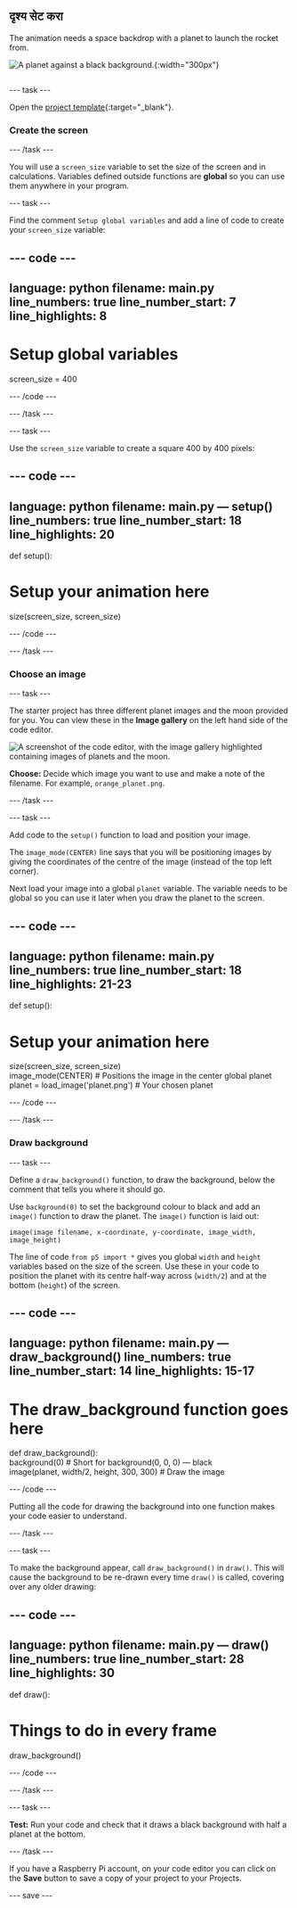 ## दृश्य सेट करा

<div style="display: flex; flex-wrap: wrap">
<div style="flex-basis: 200px; flex-grow: 1; margin-right: 15px;">
The animation needs a space backdrop with a planet to launch the rocket from.
</div>
<div>

![A planet against a black background.](images/step_2.png){:width="300px"}

</div>
</div>

--- task ---

Open the [project template](https://editor.raspberrypi.org/en/projects/rocket-launch-starter){:target="_blank"}.

### Create the screen

--- /task ---

You will use a `screen_size` variable to set the size of the screen and in calculations. Variables defined outside functions are **global** so you can use them anywhere in your program.

--- task ---

Find the comment `Setup global variables` and add a line of code to create your `screen_size` variable:

--- code ---
---
language: python filename: main.py line_numbers: true line_number_start: 7
line_highlights: 8
---

# Setup global variables
screen_size = 400

--- /code ---

--- /task ---

--- task ---

Use the `screen_size` variable to create a square 400 by 400 pixels:

--- code ---
---
language: python filename: main.py — setup() line_numbers: true line_number_start: 18
line_highlights: 20
---

def setup():   
# Setup your animation here   
size(screen_size, screen_size)


--- /code ---

--- /task ---

### Choose an image

--- task ---

The starter project has three different planet images and the moon provided for you. You can view these in the **Image gallery** on the left hand side of the code editor.

![A screenshot of the code editor, with the image gallery highlighted containing images of planets and the moon.](images/image_gallery.png)

**Choose:** Decide which image you want to use and make a note of the filename. For example, `orange_planet.png`.

--- /task ---

--- task ---

Add code to the `setup()` function to load and position your image.

The `image_mode(CENTER)` line says that you will be positioning images by giving the coordinates of the centre of the image (instead of the top left corner).

Next load your image into a global `planet` variable. The variable needs to be global so you can use it later when you draw the planet to the screen.

--- code ---
---
language: python filename: main.py line_numbers: true line_number_start: 18
line_highlights: 21-23
---

def setup():   
# Setup your animation here   
size(screen_size, screen_size)   
image_mode(CENTER)  # Positions the image in the center global planet   
planet = load_image('planet.png')  # Your chosen planet


--- /code ---

--- /task ---

### Draw background

--- task ---

Define a `draw_background()` function, to draw the background, below the comment that tells you where it should go.

Use `background(0)` to set the background colour to black and add an `image()` function to draw the planet. The `image()` function is laid out:

`image(image filename, x-coordinate, y-coordinate, image_width, image_height)`

The line of code `from p5 import *` gives you global `width` and `height` variables based on the size of the screen. Use these in your code to position the planet with its centre half-way across (`width/2`) and at the bottom (`height`) of the screen.

--- code ---
---
language: python filename: main.py — draw_background() line_numbers: true line_number_start: 14
line_highlights: 15-17
---

# The draw_background function goes here
def draw_background():   
background(0)  # Short for background(0, 0, 0) — black    
image(planet, width/2, height, 300, 300)  # Draw the image


--- /code ---

Putting all the code for drawing the background into one function makes your code easier to understand.

--- /task ---

--- task ---

To make the background appear, call `draw_background()` in `draw()`. This will cause the background to be re-drawn every time `draw()` is called, covering over any older drawing:

--- code ---
---
language: python filename: main.py — draw() line_numbers: true line_number_start: 28
line_highlights: 30
---

def draw():   
# Things to do in every frame    
draw_background()

--- /code ---

--- /task ---

--- task ---

**Test:** Run your code and check that it draws a black background with half a planet at the bottom.

--- /task ---

If you have a Raspberry Pi account, on your code editor you can click on the **Save** button to save a copy of your project to your Projects.

--- save ---
